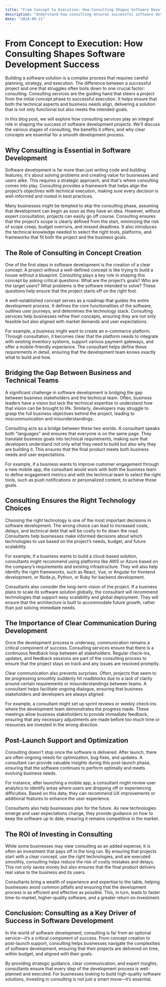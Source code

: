 ```yaml
---
title: "From Concept to Execution: How Consulting Shapes Software Development Success"
description: "Understand how consulting ensures successful software development, from concept creation to project execution and delivery."
date: "2024-09-21"
---
```


# From Concept to Execution: How Consulting Shapes Software Development Success

Building a software solution is a complex process that requires careful planning, strategy, and execution. The difference between a successful project and one that struggles often boils down to one crucial factor: consulting. Consulting services are the guiding hand that steers a project from the initial concept phase to successful execution. It helps ensure that both the technical aspects and business needs align, delivering a solution that is not only functional but also meets the intended goals.

In this blog post, we will explore how consulting services play an integral role in shaping the success of software development projects. We'll discuss the various stages of consulting, the benefits it offers, and why clear concepts are essential for a smooth development process.

## Why Consulting is Essential in Software Development

Software development is far more than just writing code and building features; it's about solving problems and creating value for businesses and users alike. This requires a strategic approach, and that's where consulting comes into play. Consulting provides a framework that helps align the project’s objectives with technical execution, making sure every decision is well-informed and rooted in best practices.

Many businesses might be tempted to skip the consulting phase, assuming that development can begin as soon as they have an idea. However, without expert consultation, projects can easily go off course. Consulting ensures that the project’s scope is clearly defined from the start, minimizing the risk of scope creep, budget overruns, and missed deadlines. It also introduces the technical knowledge needed to select the right tools, platforms, and frameworks that fit both the project and the business goals.

## The Role of Consulting in Concept Creation

One of the first steps in software development is the creation of a clear concept. A project without a well-defined concept is like trying to build a house without a blueprint. Consulting plays a key role in shaping this concept by asking critical questions: What are the project’s goals? Who are the target users? What problems is the software intended to solve? These questions help ensure that the project starts off on the right foot.

A well-established concept serves as a roadmap that guides the entire development process. It defines the core functionalities of the software, outlines user journeys, and determines the technology stack. Consulting services help businesses refine their concepts, ensuring they are not only feasible but also aligned with market demands and user expectations.

For example, a business might want to create an e-commerce platform. Through consultation, it becomes clear that the platform needs to integrate with existing inventory systems, support various payment gateways, and offer a mobile-friendly experience. The consultant helps define these requirements in detail, ensuring that the development team knows exactly what to build and how.

## Bridging the Gap Between Business and Technical Teams

A significant challenge in software development is bridging the gap between business stakeholders and the technical team. Often, business leaders have a vision but lack the technical expertise to understand how that vision can be brought to life. Similarly, developers may struggle to grasp the full business objectives behind the project, leading to miscommunication and misunderstandings.

Consulting acts as a bridge between these two worlds. A consultant speaks both "languages" and ensures that everyone is on the same page. They translate business goals into technical requirements, making sure that developers understand not only what they need to build but also why they are building it. This ensures that the final product meets both business needs and user expectations.

For example, if a business wants to improve customer engagement through a new mobile app, the consultant would work with both the business team to define engagement metrics and with the technical team to select the right tools, such as push notifications or personalized content, to achieve those goals.

## Consulting Ensures the Right Technology Choices

Choosing the right technology is one of the most important decisions in software development. The wrong choice can lead to increased costs, delays, and technical debt that will be costly to fix down the road. Consultants help businesses make informed decisions about which technologies to use based on the project’s needs, budget, and future scalability.

For example, if a business wants to build a cloud-based solution, consultants might recommend using platforms like AWS or Azure based on the company’s requirements and existing infrastructure. They will also help identify the right frameworks, such as React, Vue, or Angular for frontend development, or Node.js, Python, or Ruby for backend development.

Consultants also consider the long-term vision of the project. If a business plans to scale its software solution globally, the consultant will recommend technologies that support easy scalability and global deployment. They will ensure that the architecture is built to accommodate future growth, rather than just solving immediate needs.

## The Importance of Clear Communication During Development

Once the development process is underway, communication remains a critical component of success. Consulting services ensure that there is a continuous feedback loop between all stakeholders. Regular check-ins, updates, and feedback sessions are part of the consulting process to ensure that the project stays on track and any issues are resolved promptly.

Clear communication also prevents surprises. Often, projects that seem to be progressing smoothly suddenly hit roadblocks due to a lack of clarity around certain requirements or misunderstandings between teams. A consultant helps facilitate ongoing dialogue, ensuring that business stakeholders and developers are always aligned.

For example, a consultant might set up sprint reviews or weekly check-ins where the development team demonstrates the progress made. These meetings allow business stakeholders to provide immediate feedback, ensuring that any necessary adjustments are made before too much time or resources are invested in the wrong direction.

## Post-Launch Support and Optimization

Consulting doesn’t stop once the software is delivered. After launch, there are often ongoing needs for optimization, bug fixes, and updates. A consultant can provide valuable insights during this post-launch phase, ensuring that the software continues to perform optimally and meets evolving business needs.

For instance, after launching a mobile app, a consultant might review user analytics to identify areas where users are dropping off or experiencing difficulties. Based on this data, they can recommend UX improvements or additional features to enhance the user experience.

Consultants also help businesses plan for the future. As new technologies emerge and user expectations change, they provide guidance on how to keep the software up to date, ensuring it remains competitive in the market.

## The ROI of Investing in Consulting

While some businesses may view consulting as an added expense, it is often an investment that pays off in the long run. By ensuring that projects start with a clear concept, use the right technologies, and are executed smoothly, consulting helps reduce the risk of costly mistakes and delays. This not only saves money but also ensures that the final product delivers real value to the business and its users.

Consultants bring a wealth of experience and expertise to the table, helping businesses avoid common pitfalls and ensuring that the development process is as efficient and effective as possible. This, in turn, leads to faster time-to-market, higher-quality software, and a greater return on investment.

## Conclusion: Consulting as a Key Driver of Success in Software Development

In the world of software development, consulting is far from an optional service—it’s a critical component of success. From concept creation to post-launch support, consulting helps businesses navigate the complexities of software development, ensuring that their projects are delivered on time, within budget, and aligned with their goals.

By providing strategic guidance, clear communication, and expert insights, consultants ensure that every step of the development process is well-planned and executed. For businesses looking to build high-quality software solutions, investing in consulting is not just a smart move—it’s essential.
